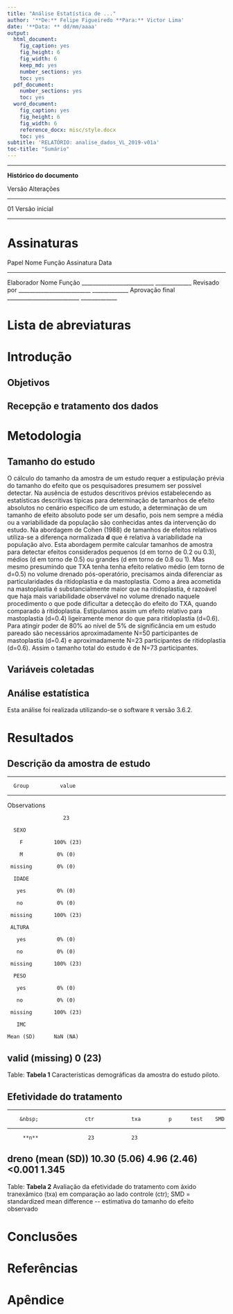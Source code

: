 ```yaml
---
title: "Análise Estatística de ..."
author: '**De:** Felipe Figueiredo **Para:** Victor Lima'
date: '**Data: ** dd/mm/aaaa'
output:
  html_document:
    fig_caption: yes
    fig_height: 6
    fig_width: 6
    keep_md: yes
    number_sections: yes
    toc: yes
  pdf_document:
    number_sections: yes
    toc: yes
  word_document:
    fig_caption: yes
    fig_height: 6
    fig_width: 6
    reference_docx: misc/style.docx
    toc: yes
subtitle: 'RELATÓRIO: analise_dados_VL_2019-v01a'
toc-title: "Sumário"
---
```




---

**Histórico do documento**


Versão   Alterações     
-------  ---------------
01       Versão inicial 

---

# Assinaturas


Papel             Nome   Função   Assinatura                   Data          
----------------  -----  -------  ---------------------------  --------------
Elaborador        Nome   Função   __________________________   _____________ 
Revisado por                      __________________________   _____________ 
Aprovação final                   __________________________   _____________ 



# Lista de abreviaturas

# Introdução

## Objetivos

## Recepção e tratamento dos dados

# Metodologia

## Tamanho do estudo

O cálculo do tamanho da amostra de um estudo requer a estipulação prévia do tamanho do efeito que os pesquisadores presumem ser possível detectar.
Na ausência de estudos descritivos prévios estabelecendo as estatísticas descritivas típicas para determinação de tamanhos de efeito absolutos no cenário específico de um estudo, a determinação de um tamanho de efeito absoluto pode ser um desafio, pois nem sempre a média ou a variabilidade da população são conhecidas antes da intervenção do estudo.
Na abordagem de Cohen (1988) de tamanhos de efeitos relativos utiliza-se a diferença normalizada **d** que é relativa à variabilidade na população alvo.
Esta abordagem permite calcular tamanhos de amostra para detectar efeitos considerados pequenos (d em torno de 0.2 ou 0.3), médios (d em torno de 0.5) ou grandes (d em torno de 0.8 ou 1).
Mas mesmo presumindo que TXA tenha tenha efeito relativo médio (em torno de d=0.5) no volume drenado pós-operatório, precisamos ainda diferenciar as particularidades da ritidoplastia e da mastoplastia.
Como a área acometida na mastoplastia é substancialmente maior que na ritidoplastia, é razoável que haja mais variabilidade observável no volume drenado naquele procedimento o que pode dificultar a detecção do efeito do TXA, quando comparado à ritidoplastia.
Estipulamos assim um efeito relativo para mastoplastia (d=0.4) ligeiramente menor do que para ritidoplastia (d=0.6).
Para atingir poder de 80% ao nível de 5% de significância em um estudo pareado são necessários aproximadamente N=50 participantes de mastoplastia (d=0.4) e aproximadamente N=23 participantes de ritidoplastia (d=0.6).
Assim o tamanho total do estudo é de N=73 participantes.

## Variáveis coletadas

## Análise estatística

Esta análise foi realizada utilizando-se o software `R` versão 3.6.2.

# Resultados

## Descrição da amostra de estudo


-----------------------------
      Group          value   
----------------- -----------
  Observations               

                      23     

      SEXO                   

        F          100% (23) 

        M           0% (0)   

     missing        0% (0)   

      IDADE                  

       yes          0% (0)   

       no           0% (0)   

     missing       100% (23) 

     ALTURA                  

       yes          0% (0)   

       no           0% (0)   

     missing       100% (23) 

      PESO                   

       yes          0% (0)   

       no           0% (0)   

     missing       100% (23) 

       IMC                   

    Mean (SD)      NaN (NA)  

 valid (missing)    0 (23)   
-----------------------------

Table: **Tabela 1** Características demográficas da amostra do estudo piloto.

## Efetividade do tratamento


----------------------------------------------------------------------------
        &nbsp;               ctr            txa         p      test    SMD  
----------------------- -------------- ------------- -------- ------ -------
         **n**                23            23                              

 **dreno (mean (SD))**   10.30 (5.06)   4.96 (2.46)   <0.001          1.345 
----------------------------------------------------------------------------

Table: **Tabela 2** Avaliação da efetividade do tratamento com áxido tranexâmico (txa) em comparação ao lado controle (ctr);
SMD = standardized mean difference -- estimativa do tamanho do efeito observado

<!-- # Exceções e Desvios do teste -->

# Conclusões


# Referências

# Apêndice

